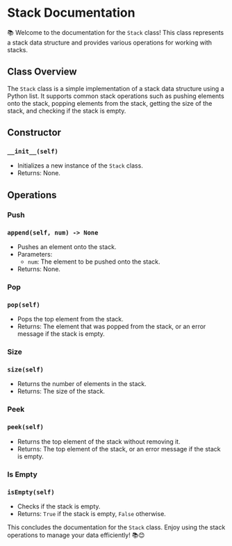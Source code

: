 # Stack Documentation

📚 Welcome to the documentation for the `Stack` class! This class represents a stack data structure and provides various operations for working with stacks.

## Class Overview

The `Stack` class is a simple implementation of a stack data structure using a Python list. It supports common stack operations such as pushing elements onto the stack, popping elements from the stack, getting the size of the stack, and checking if the stack is empty.

## Constructor

### `__init__(self)`

- Initializes a new instance of the `Stack` class.
- Returns: None.

## Operations

### Push

### `append(self, num) -> None`

- Pushes an element onto the stack.
- Parameters:
  - `num`: The element to be pushed onto the stack.
- Returns: None.

### Pop

### `pop(self)`

- Pops the top element from the stack.
- Returns: The element that was popped from the stack, or an error message if the stack is empty.

### Size

### `size(self)`

- Returns the number of elements in the stack.
- Returns: The size of the stack.

### Peek

### `peek(self)`

- Returns the top element of the stack without removing it.
- Returns: The top element of the stack, or an error message if the stack is empty.

### Is Empty

### `isEmpty(self)`

- Checks if the stack is empty.
- Returns: `True` if the stack is empty, `False` otherwise.

This concludes the documentation for the `Stack` class. Enjoy using the stack operations to manage your data efficiently! 📚😊